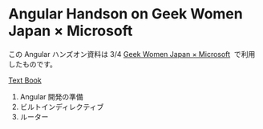 # Angular Handson on Geek Women Japan × Microsoft

この Angular ハンズオン資料は 3/4 [Geek Women Japan × Microsoft](http://geekwomenjapan.github.io/20170304/gwjpms/)  で利用したものです。

[Text Book](https://gist.github.com/albatrosary/f40854fa8df3b71a9babc7fc3be192ee)

1. Angular 開発の準備
2. ビルトインディレクティブ
3. ルーター
